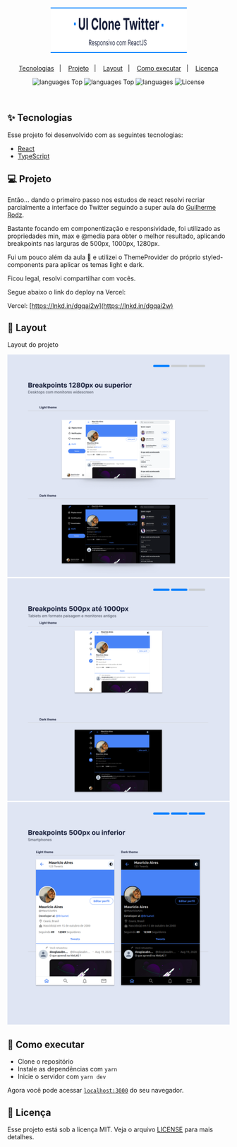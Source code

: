 <h1 align="center">
  <img alt="twitter-airs" title="twitter-airs" src=".github/logo.png" />
</h1>

<p align="center">
  <a href="#-tecnologias">Tecnologias</a>&nbsp;&nbsp;&nbsp;|&nbsp;&nbsp;&nbsp;
  <a href="#-projeto">Projeto</a>&nbsp;&nbsp;&nbsp;|&nbsp;&nbsp;&nbsp;
  <a href="#-layout">Layout</a>&nbsp;&nbsp;&nbsp;|&nbsp;&nbsp;&nbsp;
  <a href="#-como-executar">Como executar</a>&nbsp;&nbsp;&nbsp;|&nbsp;&nbsp;&nbsp;
  <a href="#-licença">Licença</a>
</p>

<p align="center">

  <img alt="languages Top" src="https://img.shields.io/badge/made%20by-Mauricio%20Aires-%2333a1f2">
  
  <img alt="languages Top" src="https://img.shields.io/github/languages/top/MauricioAires/twitter-airs?color=%2333a1f2">

  <img alt="languages" src="https://img.shields.io/github/languages/count/MauricioAires/twitter-airs?color=%2333a1f2">

  <img alt="License" src="https://img.shields.io/github/license/MauricioAires/twitter-airs?color=2c8ed6">

</p>

<br>

## ✨ Tecnologias

Esse projeto foi desenvolvido com as seguintes tecnologias:

- [React](https://reactjs.org)
- [TypeScript](https://www.typescriptlang.org/)

## 💻 Projeto

Então... dando o primeiro passo nos estudos de react resolvi recriar parcialmente a interface do Twitter seguindo a super aula do [Guilherme Rodz](https://github.com/guilhermerodz).

Bastante focando em componentização e responsividade, foi utilizado as propriedades min, max e @media para obter o melhor resultado, aplicando breakpoints nas larguras de 500px, 1000px, 1280px.

Fui um pouco além da aula 🤭 e utilizei o ThemeProvider do próprio styled-components para aplicar os temas light e dark.

Ficou legal, resolvi compartilhar com vocês.

Segue abaixo o link do deploy na Vercel:

Vercel: [https://lnkd.in/dgqai2w](https://lnkd.in/dgqai2w)

## 🔖 Layout

Layout do projeto

<img alt="twitter-airs" title="twitter-airs" src=".github/frame-01.png" />
<img alt="twitter-airs" title="twitter-airs" src=".github/frame-02.png" />
<img alt="twitter-airs" title="twitter-airs" src=".github/frame-03.png" />

## 🚀 Como executar

- Clone o repositório
- Instale as dependências com `yarn`
- Inicie o servidor com `yarn dev`

Agora você pode acessar [`localhost:3000`](http://localhost:3000) do seu navegador.

## 📄 Licença

Esse projeto está sob a licença MIT. Veja o arquivo [LICENSE](LICENSE) para mais detalhes.
